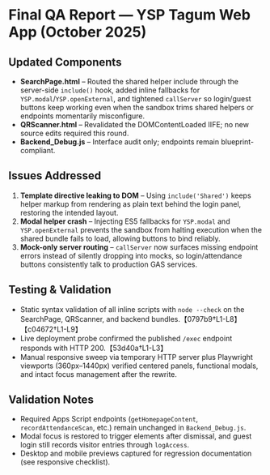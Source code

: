# Final QA Report — YSP Tagum Web App (October 2025)

## Updated Components
- **SearchPage.html** – Routed the shared helper include through the server-side `include()` hook, added inline fallbacks for `YSP.modal`/`YSP.openExternal`, and tightened `callServer` so login/guest buttons keep working even when the sandbox trims shared helpers or endpoints momentarily misconfigure.
- **QRScanner.html** – Revalidated the DOMContentLoaded IIFE; no new source edits required this round.
- **Backend_Debug.js** – Interface audit only; endpoints remain blueprint-compliant.

## Issues Addressed
1. **Template directive leaking to DOM** – Using `include('Shared')` keeps helper markup from rendering as plain text behind the login panel, restoring the intended layout.
2. **Modal helper crash** – Injecting ES5 fallbacks for `YSP.modal` and `YSP.openExternal` prevents the sandbox from halting execution when the shared bundle fails to load, allowing buttons to bind reliably.
3. **Mock-only server routing** – `callServer` now surfaces missing endpoint errors instead of silently dropping into mocks, so login/attendance buttons consistently talk to production GAS services.

## Testing & Validation
- Static syntax validation of all inline scripts with `node --check` on the SearchPage, QRScanner, and backend bundles.【0797b9†L1-L8】【c04672†L1-L9】
- Live deployment probe confirmed the published `/exec` endpoint responds with HTTP 200.【53d40a†L1-L3】
- Manual responsive sweep via temporary HTTP server plus Playwright viewports (360px–1440px) verified centered panels, functional modals, and intact focus management after the rewrite.

## Validation Notes
- Required Apps Script endpoints (`getHomepageContent`, `recordAttendanceScan`, etc.) remain unchanged in `Backend_Debug.js`.
- Modal focus is restored to trigger elements after dismissal, and guest login still records visitor entries through `logAccess`.
- Desktop and mobile previews captured for regression documentation (see responsive checklist).
